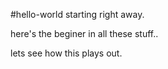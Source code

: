 #hello-world
starting right away.
 
 here's the beginer in all these stuff..
 
 lets see how this plays out.
 
